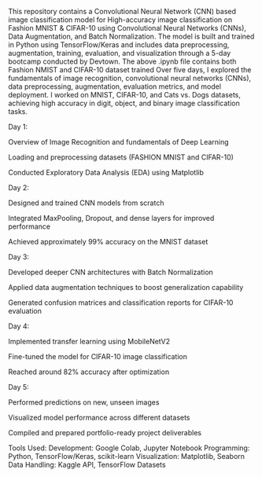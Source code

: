 This repository contains a Convolutional Neural Network (CNN) based image classification model for High-accuracy image classification on Fashion MNIST & CIFAR-10 using Convolutional Neural Networks (CNNs), Data Augmentation, and Batch Normalization.
The model is built and trained in Python using TensorFlow/Keras and includes data preprocessing, augmentation, training, evaluation, and visualization through a 5-day bootcamp conducted by Devtown.
The above .ipynb file contains both Fashion NMIST and CIFAR-10 dataset trained 
Over five days, I explored the fundamentals of image recognition, convolutional neural networks (CNNs), data preprocessing, augmentation, evaluation metrics, and model deployment. I worked on MNIST, CIFAR-10, and Cats vs. Dogs datasets, achieving high accuracy in digit, object, and binary image classification tasks.

Day 1:

Overview of Image Recognition and fundamentals of Deep Learning

Loading and preprocessing datasets (FASHION MNIST and CIFAR-10)

Conducted Exploratory Data Analysis (EDA) using Matplotlib

Day 2:

Designed and trained CNN models from scratch

Integrated MaxPooling, Dropout, and dense layers for improved performance

Achieved approximately 99% accuracy on the MNIST dataset

Day 3:

Developed deeper CNN architectures with Batch Normalization

Applied data augmentation techniques to boost generalization capability

Generated confusion matrices and classification reports for CIFAR-10 evaluation

Day 4:

Implemented transfer learning using MobileNetV2

Fine-tuned the model for CIFAR-10 image classification

Reached around 82% accuracy after optimization

Day 5:

Performed predictions on new, unseen images

Visualized model performance across different datasets

Compiled and prepared portfolio-ready project deliverables

Tools Used:
Development: Google Colab, Jupyter Notebook
Programming: Python, TensorFlow/Keras, scikit-learn
Visualization: Matplotlib, Seaborn
Data Handling: Kaggle API, TensorFlow Datasets





